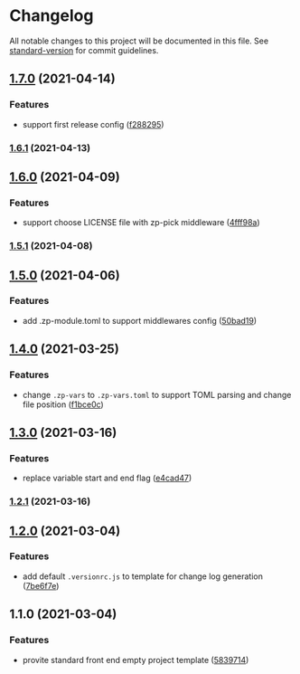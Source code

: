 # Changelog

All notable changes to this project will be documented in this file. See [standard-version](https://github.com/conventional-changelog/standard-version) for commit guidelines.

## [1.7.0](https://github.com/zppack/template-project-std/compare/v1.6.1...v1.7.0) (2021-04-14)


### Features

* support first release config ([f288295](https://github.com/zppack/template-project-std/commit/f288295aff0406efcaedb9caebacf61641d7b8fd))

### [1.6.1](https://github.com/zppack/template-project-std/compare/v1.6.0...v1.6.1) (2021-04-13)

## [1.6.0](https://github.com/zppack/template-project-std/compare/v1.5.1...v1.6.0) (2021-04-09)


### Features

* support choose LICENSE file with zp-pick middleware ([4fff98a](https://github.com/zppack/template-project-std/commit/4fff98a97c64a21a59d5fd127e9f2875840e634b))

### [1.5.1](https://github.com/zppack/template-project-std/compare/v1.5.0...v1.5.1) (2021-04-08)

## [1.5.0](https://github.com/zppack/template-project-std/compare/v1.4.0...v1.5.0) (2021-04-06)


### Features

* add .zp-module.toml to support middlewares config ([50bad19](https://github.com/zppack/template-project-std/commit/50bad19803c9b2ac5ee29ef9086ef4af728635a7))

## [1.4.0](https://github.com/zppack/template-project-std/compare/v1.3.0...v1.4.0) (2021-03-25)


### Features

* change `.zp-vars` to `.zp-vars.toml` to support TOML parsing and change file position ([f1bce0c](https://github.com/zppack/template-project-std/commit/f1bce0cb1f8447e06952e7bdeb04f74d4406f43f))

## [1.3.0](https://github.com/zppack/template-project-std/compare/v1.2.1...v1.3.0) (2021-03-16)


### Features

* replace variable start and end flag ([e4cad47](https://github.com/zppack/template-project-std/commit/e4cad4743d93d522dab146a74a8d25d73f7b3b4f))

### [1.2.1](https://github.com/zppack/template-project-std/compare/v1.2.0...v1.2.1) (2021-03-16)

## [1.2.0](https://github.com/zppack/template-project-std/compare/v1.1.0...v1.2.0) (2021-03-04)


### Features

* add default `.versionrc.js` to template for change log generation ([7be6f7e](https://github.com/zppack/template-project-std/commit/7be6f7e87793de443c425586239eeb5bbb38b891))

## 1.1.0 (2021-03-04)


### Features

* provite standard front end empty project template ([5839714](https://github.com/zppack/template-project-std/commit/5839714d007e90d6660e95508b27773dced6a3da))
